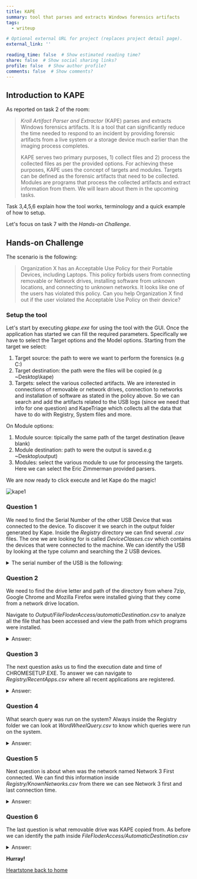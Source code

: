 ```yaml
---
title: KAPE
summary: tool that parses and extracts Windows forensics artifacts
tags:
  - writeup

# Optional external URL for project (replaces project detail page).
external_link: ''

reading_time: false  # Show estimated reading time?
share: false  # Show social sharing links?
profile: false  # Show author profile?
comments: false  # Show comments?
---
```


## Introduction to KAPE
As reported on task 2 of the room: 

> *Kroll Artifact Parser and Extractor* (KAPE) parses and extracts Windows forensics artifacts. It is a tool that can significantly reduce the time needed to respond to an incident by providing forensic artifacts from a live system or a storage device much earlier than the imaging process completes. 
> 
> KAPE serves two primary purposes, 1) collect files and 2) process the collected files as per the provided options. For achieving these purposes, KAPE uses the concept of targets and modules. Targets can be defined as the forensic artifacts that need to be collected. Modules are programs that process the collected artifacts and extract information from them. We will learn about them in the upcoming tasks.

Task 3,4,5,6 explain how the tool works, terminology and a quick example of how to setup. 

Let's focus on task 7  with the *Hands-on Challenge*.

## Hands-on Challenge
The scenario is the following:
> Organization X has an Acceptable Use Policy for their Portable Devices, including Laptops. This policy forbids users from connecting removable or Network drives, installing software from unknown locations, and connecting to unknown networks. It looks like one of the users has violated this policy. Can you help Organization X find out if the user violated the Acceptable Use Policy on their device? 

### Setup the tool
Let's start by executing *gkape.exe* for using the tool with the GUI. Once the application has started we can fill the required parameters. Specifically we have to select the Target options and the Model options.
Starting from the target we select:

1. Target source: the path to were we want to perform the forensics (e.g C:\)
2. Target destination: the path were the  files will be copied (e.g ~Desktop\kape)
3. Targets: select the various collected artifacts. We are interested in connections of removable or network drives, connection to networks and installation of software as stated in the policy above. 
So we can search and add the artifacts related to the USB logs (since we need that info for one question) and KapeTriage which collects all the data that have to do with Registry, System files and more.

On Module options: 
1. Module source: tipically the same path of the target destination (leave blank)
2. Module destination: path to were the output is saved.e.g ~Desktop\output)
3. Modules: select the various module to use for processing the targets. Here we can select the Eric Zimmerman provided parsers.

We are now ready to click execute and let Kape do the magic!

![kape1](https://user-images.githubusercontent.com/70201797/178516428-3a543e39-ea6f-4f0a-bccb-d1b93078e584.png)

### Question 1
We need to find the Serial Number of the other USB Device that was connected to the device. To discover it we search in the output folder generated by Kape. Inside the *Registry* directory we can find several *.csv* files. The one we are looking for is called *DeviceClasses.csv* which contains the devices that were connected to the machine. We can identify the USB by looking at the type column and searching the 2 USB devices. 
<details>
  <summary>The serial number of the USB is the following:</summary>
  <p>
	1C6F654E59A3B0C179D366AE
  </p>
</details>


### Question 2
We need to find  the drive letter and path of the directory from where 7zip, Google Chrome and Mozilla Firefox  were installed giving that they come from a network drive location.

Navigate to 
*Output/FileFloderAccess/automaticDestination.csv*
to analyze all the file that has been accessed and view the path from which programs were installed.

<details>
  <summary>Answer:</summary>
  <p>
	Z:\Setups
  </p>
</details>

### Question 3
The next question asks us to find the execution date and time of CHROMESETUP.EXE. To answer we can navigate to *Registry/RecentApps.csv* where all recent applications are registered.

<details>
  <summary>Answer:</summary>
  <p>
	11/25/2021 03:33
  </p>
</details>

### Question 4
What search query was run on the system?
Always inside the Registry folder we can look at *WordWheelQuery.csv* to know which queries were run on the system.
<details>
  <summary>Answer:</summary>
  <p>
	RunWallpaperSetup.cmd
  </p>
</details>

### Question 5
Next question is about when was the network named Network 3 First connected. We can find this information inside *Registry/KnownNetworks.csv*
from there we can see Network 3 first and last connection time. 
<details>
  <summary>Answer:</summary>
  <p>
	11/30/2021 15:44
  </p>
</details>

### Question 6
The last question is what removable drive was KAPE copied from. As before we can identify the path inside
*FileFloderAccess/AutomaticDestination.csv*

<details>
  <summary>Answer:</summary>
  <p>
	E:
  </p>
</details>

**Hurray!**

[Heartstone back to home](https://matteogreek.github.io/)
